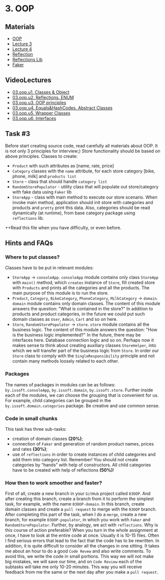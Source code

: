 # 3. OOP
## Materials
- [OOP](https://docs.oracle.com/javase/tutorial/java/concepts/index.html)
- [Lecture 3](https://drive.google.com/file/d/17R4SCXEd9B8a89UsJ-nLNYMFwM\_p8Fn9/view?usp=sharing)
- [Lecture 4](https://drive.google.com/file/d/14RC5dJno\_FcSfBe\_FAd9zeqpFSUj8odH/view?usp=sharing)
- [Reflection](https://docs.oracle.com/javase/tutorial/reflect/)
- [Reflections Lib](https://github.com/ronmamo/reflections)
- [Faker](https://github.com/DiUS/java-faker)
## VideoLectures
-  [03.oop.u1. Classes & Object](https://youtu.be/e8CFYiHeUi0)
-  [03.oop.u2. Reflections. ENUM](https://youtu.be/RrqTz-Qbtqg)
-  [03.oop.u3. OOP principles](https://youtu.be/zG-MNwEW6JY)
-  [03.oop.u4. Equals&HashCodes. Abstract Classes](https://youtu.be/zPmcv6xRoag)
-  [03.oop.u5. Wrapper Classes](https://youtu.be/W5uTGYVeslk)
-  [03.oop.u6. Interfaces](https://youtu.be/JGgKbMcDnOo)
## Task #3
Before start creating source code, read carefully all materials about OOP. It is not only 3 principles for interview;)
Store functionality should be based on above principles.
Classes to create:
- `Product` with such attributes as [name, rate, price]
- `Category` classes with the `name` attribute, for each store category [bike, phone, milk] and `products list`
- `Store` - class that should handle `category list`
- `RandomStorePopulator` - utility class that will populate out store/category with fake data using `Faker` lib
- `StoreApp` - class with main method to execute our store scenario.
When invoke main method, application should init store with categories and products and `pretty` print this data.
Also, categories should be read dynamically (at runtime), from base category package using `reflections` lib.

++Read this file when you have difficulty, or even before.
## Hints and FAQs
### Where to put classes?
Classes have to be put in relevant modules:
- `StoreApp` → `consoleApp`. `consoleApp` module contains only class `StoreApp` with `main()` method, which `creates` instance of `Store`, fill created store with `Products` and prints all the categories and all the products. The main purpose of this module is to run the store.
- `Product`, `Category`, `BikeCategory`, `PhoneCategory`, `MilkCategory` → `domain`. `domain` module contains only domain classes. The content of this module answers the question: "What is contained in the store?" In addition to products and product categories, in the future we could put such domain classes as `User`, `Admin`, `Cart` and so on here.
- `Store`, `RandomStorePopulator` → `store`. `store` module contains all the business logic. The content of this module answers the question: "How is the business logic implemented?" In the future, there may be interfaces here. Database connection logic and so on. Perhaps now it makes sense to think about creating auxiliary classes `StoreHelper`, into which we will transfer part of the business logic from `Store`. In order our `Store` class to comply with the `SingleResponsibility` principle and not contain many methods loosely related to each other.
### Packages
The names of packages in modules can be as follows:
`by.issoft.consoleApp`, `by.issoft.domain`, `by.issoft.store`. Further inside each of the modules, we can choose the grouping that is convenient for us. For example, child categories can be grouped in the `by.issoft.domain.categories` package. Be creative and use common sense.
### Code in small chunks
This task has three sub-tasks:
- creation of domain classes **(20%)**;
- connection of `Faker` and generation of random product names, prices and rates **(30%)**;
- use of `reflections` in order to create instances of child categories and add them into category list. Remember! You should not create categories by “hands” with help of constructors. All child categories have to be created with help of reflections **(50%)**!
### How then to work smoother and faster?
First of all, create a new branch in your `GitHub` project called `03OOP`. And after creating this branch, create a branch from it to perform the simplest task, for example, with the name `03OOP-domain`. In this branch, create domain classes and create a `pull request` to merge with the `03OOP` branch. After completing this part of the task, when I do a `merge`, create a new branch, for example `03OOP-populator`, in which you work with `Faker` and `RandomStorePopulator`. Further, by analogy, we act with `reflections`.
Why is this course of action preferable? When you turn in the whole assignment at once, I have to look at the entire code at once. Usually it is 10-15 files. Often I find serious errors that lead to the fact that the code has to be rewritten. In addition, it is quite difficult to consider all the changes in one sitting. It takes me about an hour to do a good `Code Revew` and also write comments. To avoid this, we write the code in small portions. This way we will not make big mistakes, we will save our time, and on `Code Review` each of the subtasks will take me only 10-20 minutes. This way you will receive feedback from me the same or the next day after you make a `pull request`.
